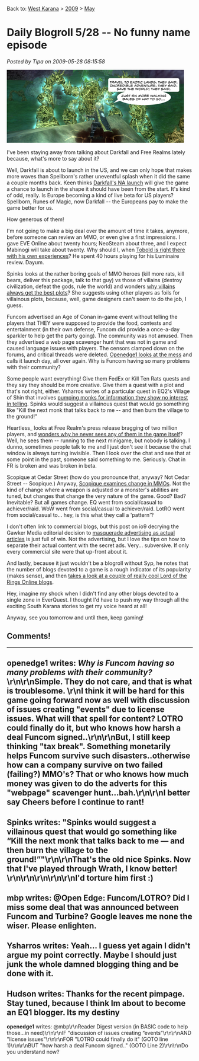 Back to: [West Karana](/posts/westkarana.md) > [2009](/posts/2009/westkarana.md) > [May](./westkarana.md)
# Daily Blogroll 5/28 -- No funny name episode

*Posted by Tipa on 2009-05-28 08:15:58*

![Making Hay](../../../uploads/2009/05/makinghay.jpg "Making Hay")

I've been staying away from talking about Darkfall and Free Realms lately because, what's more to say about it?

Well, Darkfall is about to launch in the US, and we can only hope that makes more waves than Spellborn's rather uneventful splash when it did the same a couple months back. Keen thinks [Darkfall's NA launch](http://www.keenandgraev.com/?p=2402) will give the game a chance to launch in the shape it should have been from the start. It's kind of odd, really. Is Europe becoming a kind of live beta for US players? Spellborn, Runes of Magic, now Darkfall -- the Europeans pay to make the game better for us.

How generous of them!

I'm not going to make a big deal over the amount of time it takes, anymore, before someone can review an MMO, or even give a first impressions. I gave EVE Online about twenty hours; NeoSteam about three, and I expect Mabinogi will take about twenty. Why should I, when [Tobold is right there with his own experiences](http://tobolds.blogspot.com/2009/05/how-much-time-do-you-need-to-play-game.html)? He spent 40 hours playing for his Luminaire review. Dayum.

Spinks looks at the rather boring goals of MMO heroes (kill more rats, kill bears, deliver this package, talk to that guy) vs those of villains (destroy civilization, defeat the gods, rule the world) and wonders [why villains always get the best plots](http://spinksville.wordpress.com/2009/05/28/why-do-villains-get-the-best-plots/)? She suggests using other players as foils for villainous plots, because, well, game designers can't seem to do the job, I guess.

Funcom advertised an Age of Conan in-game event without telling the players that THEY were supposed to provide the food, contests and entertainment (in their own defense, Funcom did provide a once-a-day sparkler to help get the party going). The community was not amused. Then they advertised a web page scavenger hunt that was not in game and caused language issues with players. The censors clamped down on the forums, and critical threads were deleted. [Openedge1 looks at the mess](http://simple-n-complex.blogspot.com/2009/05/age-of-conan-launch-day-blues-redux.html) and calls it launch day, all over again. Why is Funcom having so many problems with their community?

Some people want everything! Give them FedEx or Kill Ten Rats quests and they say they should be more creative. Give them a quest with a plot and that's not right, either. Ysharros writes of a particular quest in EQ2's Village of Shin that involves [pumping monks for information they show no interest in telling](http://stylishcorpse.wordpress.com/2009/05/27/quest-design-from-the-sublime-to-the-ridiculous/). Spinks would suggest a villainous quest that would go something like "Kill the next monk that talks back to me -- and then burn the village to the ground!"

Heartless\_ looks at Free Realm's press release bragging of two million players, and [wonders why he never sees any of them in the game itself](http://hgamer.blogspot.com/2009/05/free-realms-hits-2-million-none-could.html)? Well, he sees them -- running to the next minigame, but nobody is talking. I dunno, sometimes people talk to me and I just don't see it because the chat window is always turning invisible. Then I look over the chat and see that at some point in the past, someone said something to me. Seriously. Chat in FR is broken and was broken in beta.

Scopique at Cedar Street (how do you pronounce that, anyway? Not Cedar Street -- Scopique.) Anyway, [Scopique examines change in MMOs](http://www.cedarstreet.net/2009/05/same-as-it-ever-was.html). Not the kind of change where a weapon is adjusted or a monster's abilities are tuned, but changes that change the very nature of the game. Good? Bad? Inevitable? But all games change. EQ went from social/casual to achiever/raid. WoW went from social/casual to achiever/raid. LotRO went from social/casual to... hey, is this what they call a 'pattern'?

I don't often link to commercial blogs, but this post on io9 decrying the Gawker Media editorial decision to [masquerade advertising as actual articles](http://io9.com/5271559/vampires-are-not-real-and-blood-copy-is-not-a-real-blog) is just full of win. Not the advertising, but I love the tips on how to separate their actual content with the secret ads. Very... subversive. If only every commercial site were that up-front about it.

And lastly, because it just wouldn't be a blogroll without Syp, he notes that the number of blogs devoted to a game is a rough indicator of its popularity (makes sense), and then [takes a look at a couple of really cool Lord of the Rings Online blogs](http://biobreak.wordpress.com/2009/05/27/lotro-the-boggening-er-bloggening/). 

Hey, imagine my shock when I didn't find any other blogs devoted to a single zone in EverQuest. I thought I'd have to push my way through all the exciting South Karana stories to get my voice heard at all!

Anyway, see you tomorrow and until then, keep gaming!

## Comments!
---
**openedge1** writes: <i>Why is Funcom having so many problems with their community?</i>\r\n\r\nSimple. They do not care, and that is what is troublesome. \r\nI think it will be hard for this game going forward now as well with discussion of issues creating "events" due to license issues. What will that spell for content? LOTRO could finally do it, but who knows how harsh a deal Funcom signed..\r\n\r\nBut, I still keep thinking "tax break". Something monetarily helps Funcom survive such disasters..otherwise how can a company survive on two failed (failing?) MMO's? That or who knows how much money was given to do the adverts for this "webpage" scavenger hunt...bah.\r\n\r\nI better say Cheers before I continue to rant!
---
**Spinks** writes: "Spinks would suggest a villainous quest that would go something like “Kill the next monk that talks back to me — and then burn the village to the ground!”"\r\n\r\nThat's the old nice Spinks. Now that I've played through Wrath, I know better! \r\n\r\n\r\n\r\n\r\nI'd torture him first :)
---
**mbp** writes: @Open Edge: Funcom/LOTRO? Did I miss some deal that was announced between Funcom and Turbine? Google leaves me none the wiser. Please enlighten.
---
**Ysharros** writes: Yeah... I guess yet again I didn't argue my point correctly. Maybe I should just junk the whole damned blogging thing and be done with it.
---
**Hudson** writes: Thanks for the recent pimpage. Stay tuned, because I think Im about to become an EQ1 blogger. Its my destiny
---
**openedge1** writes: @mbp\r\nReader Digest version (in BASIC code to help those...in need)\r\n\r\nIF "discussion of issues creating “events”\r\n\r\nAND "license issues"\r\n\r\nFOR "LOTRO could finally do it" (GOTO line 1)\r\n\r\nBUT "how harsh a deal Funcom signed.." (GOTO Line 2)\r\n\r\nDo you understand now?
